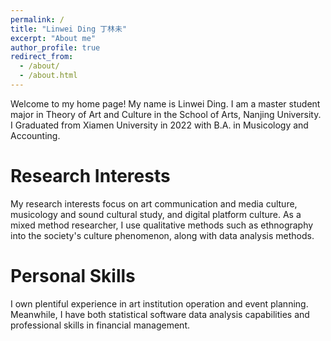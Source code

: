 ```yaml
---
permalink: /
title: "Linwei Ding 丁林未"
excerpt: "About me"
author_profile: true
redirect_from: 
  - /about/
  - /about.html
---
```


Welcome to my home page! My name is Linwei Ding. I am a master student major in Theory of Art and Culture in the School of Arts, Nanjing University. I Graduated from Xiamen University in 2022 with B.A. in Musicology and Accounting. 

Research Interests
======
My research interests focus on art communication and media culture, musicology and sound cultural study, and digital platform culture. As a mixed method researcher, I use qualitative methods such as ethnography into the society's culture phenomenon, along with data analysis methods.

Personal Skills
======
I own plentiful experience in art institution operation and event planning. Meanwhile, I have both statistical software data analysis capabilities and professional skills in financial management.
